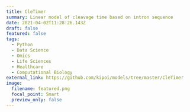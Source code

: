 ```yaml
---
title: CleTimer
summary: Linear model of cleavage time based on intron sequence
date: 2021-04-02T11:28:26.143Z
draft: false
featured: false
tags:
  - Python
  - Data Science
  - Omics
  - Life Sciences
  - Healthcare
  - Computational Biology
external_link: https://github.com/kipoi/models/tree/master/CleTimer
image:
  filename: featured.png
  focal_point: Smart
  preview_only: false
---
```

